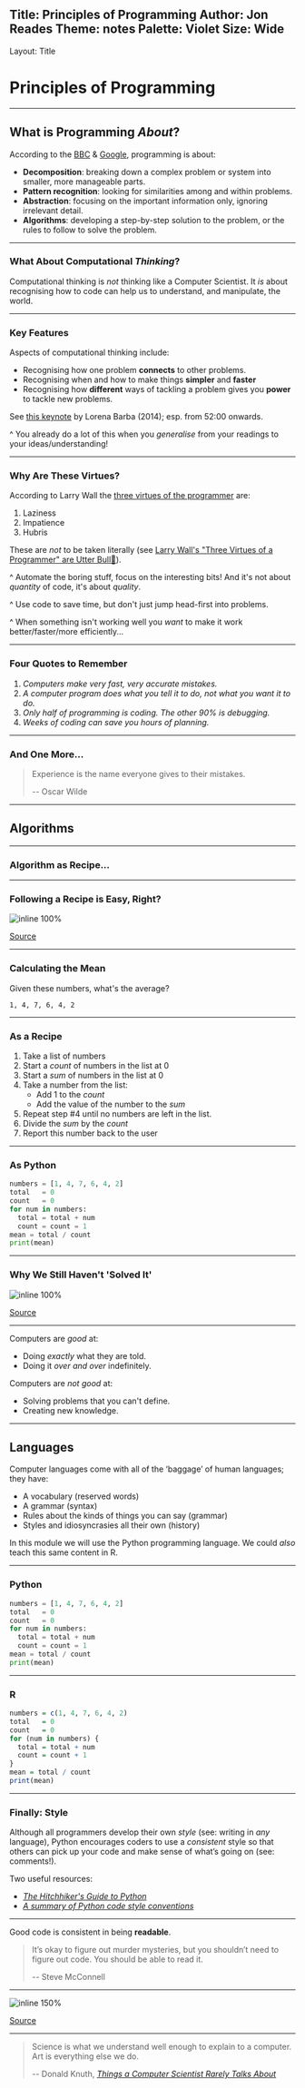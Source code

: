 Title: Principles of Programming
Author: Jon Reades
Theme: notes
Palette: Violet
Size: Wide
---
Layout: Title
# Principles of Programming

---

## What is Programming *About*?

According to the [BBC](https://www.bbc.co.uk/bitesize/guides/zp92mp3/revision/1) & [Google](https://edu.google.com/resources/programs/exploring-computational-thinking/index.html#!ct-overview), programming is about:

- **Decomposition**: breaking down a complex problem or system into smaller, more manageable parts.
- **Pattern recognition**: looking for similarities among and within problems.
- **Abstraction**: focusing on the important information only, ignoring irrelevant detail.
- **Algorithms**: developing a step-by-step solution to the problem, or the rules to follow to solve the problem.

---

### What About Computational *Thinking*?

Computational thinking is *not* thinking like a Computer Scientist. It *is* about recognising how to code can help us to understand, and manipulate, the world.

---

### Key Features

Aspects of computational thinking include:

- Recognising how one problem **connects** to other problems.
- Recognising when and how to make things **simpler** and **faster**
- Recognising how **different** ways of tackling a problem gives you **power** to tackle new problems.

See [this keynote](https://youtu.be/TWxwKDT88GU?t=3120) by Lorena Barba (2014); esp. from 52:00 onwards.

^ You already do a lot of this when you *generalise* from your readings to your ideas/understanding!

---

### Why Are These Virtues?

According to Larry Wall the [three virtues of the programmer](http://threevirtues.com/) are:

1. Laziness
2. Impatience
3. Hubris

These are *not* to be taken literally (see [Larry Wall's "Three Virtues of a Programmer" are Utter Bull💩](https://hackernoon.com/larry-walls-three-virtues-of-a-programmer-are-utter-bullshit-fykp32ck)).

^ Automate the boring stuff, focus on the interesting bits! And it's not about *quantity* of code, it's about *quality*.

^ Use code to save time, but don't just jump head-first into problems.

^ When something isn't working well you *want* to make it work better/faster/more efficiently...

---

### Four Quotes to Remember

1. *Computers make very fast, very accurate mistakes.*
2. *A computer program does what you tell it to do, 
    not what you want it to do.*
3. *Only half of programming is coding. 
    The other 90% is debugging.*
4. *Weeks of coding can save you hours of planning.*

---

### And One More...

> Experience is the name everyone gives to their mistakes.
>
> -- Oscar Wilde

---

## Algorithms

---

### Algorithm as Recipe... 

---

### Following a Recipe is Easy, Right?

![inline 100%](./img/Algorithms.png)

[Source](https://xkcd.com/1743/)

---

### Calculating the Mean

Given these numbers, what's the average?
```
1, 4, 7, 6, 4, 2
```

---

### As a Recipe

1. Take a list of numbers
2. Start a *count* of numbers in the list at 0
3. Start a *sum* of numbers in the list at 0
4. Take a number from the list:
   - Add 1 to the *count*
   - Add the value of the number to the *sum*
5. Repeat step #4 until no numbers are left in the list.
6. Divide the *sum* by the *count*
7. Report this number back to the user

---

### As Python

```python
numbers = [1, 4, 7, 6, 4, 2]
total   = 0
count   = 0
for num in numbers:
  total = total + num 
  count = count = 1
mean = total / count
print(mean)
```

---

### Why We Still Haven't 'Solved It'

![inline 100%](./img/Hard_Problems.png)

[Source](https://xkcd.com/1831/)

---

Computers are *good* at:

- Doing *exactly* what they are told.
- Doing it *over and over* indefinitely.

Computers are *not good* at:

- Solving problems that you can't define.
- Creating new knowledge.

---

## Languages

Computer languages come with all of the ‘baggage’ of human languages; they have:

- A vocabulary (reserved words)
- A grammar (syntax)
- Rules about the kinds of things you can say (grammar)
- Styles and idiosyncrasies all their own (history)

In this module we will use the Python programming language. We could *also* teach this same content in R.

---

### Python

```python
numbers = [1, 4, 7, 6, 4, 2]
total   = 0
count   = 0
for num in numbers:
  total = total + num 
  count = count = 1
mean = total / count
print(mean)
```

---

### R

```R
numbers = c(1, 4, 7, 6, 4, 2)
total   = 0
count   = 0
for (num in numbers) {
  total = total + num
  count = count + 1
}
mean = total / count
print(mean)
```

---

### Finally: Style

Although all programmers develop their own *style* (see: writing in *any* language), Python encourages coders to use a *consistent* style so that others can pick up your code and make sense of what’s going on (see: comments!).

Two useful resources:

- [*The Hitchhiker's Guide to Python*](http://docs.python-guide.org/en/latest/writing/style/)
- [*A summary of Python code style conventions*](https://robinwinslow.uk/2014/01/05/summary-of-python-code-style-conventions/)

---

Good code is consistent in being **readable**.

>  It’s okay to figure out murder mysteries, but you shouldn’t need to figure out code. You should be able to read it. 
>
> -- Steve McConnell

---

![inline 150%](./img/Coding_Style.png)

[Source](https://xkcd.com/1513/)

---

> Science is what we understand well enough to explain to a computer. Art is everything else we do. 
>
> -- Donald Knuth, [*Things a Computer Scientist Rarely Talks About*](https://www.goodreads.com/book/show/484459.Things_a_Computer_Scientist_Rarely_Talks_About)
